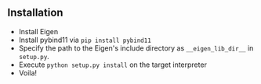 ## Installation
* Install Eigen
* Install pybind11 via `pip install pybind11`
* Specify the path to the Eigen's include directory as `__eigen_lib_dir__` in `setup.py`.
* Execute `python setup.py install` on the target interpreter
* Voila!
